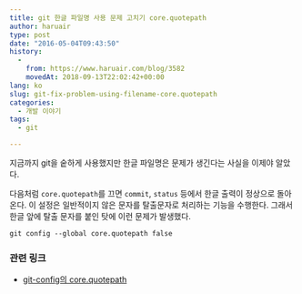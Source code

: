```yaml
---
title: git 한글 파일명 사용 문제 고치기 core.quotepath
author: haruair
type: post
date: "2016-05-04T09:43:50"
history:
  - 
    from: https://www.haruair.com/blog/3582
    movedAt: 2018-09-13T22:02:42+00:00
lang: ko
slug: git-fix-problem-using-filename-core.quotepath
categories:
  - 개발 이야기
tags:
  - git

---
```

지금까지 git을 숱하게 사용했지만 한글 파일명은 문제가 생긴다는 사실을 이제야 알았다.

다음처럼 `core.quotepath`를 끄면 `commit`, `status` 등에서 한글 출력이 정상으로 돌아온다. 이 설정은 일반적이지 않은 문자를 탈출문자로 처리하는 기능을 수행한다. 그래서 한글 앞에 탈출 문자를 붙인 탓에 이런 문제가 발생했다.

    git config --global core.quotepath false
    

### 관련 링크

  * [git-config의 core.quotepath][1]

 [1]: https://www.kernel.org/pub/software/scm/git/docs/git-config.html